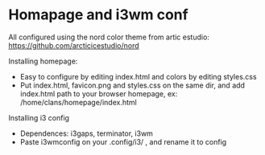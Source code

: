 # Homapage and i3wm conf

All configured using the nord color theme from artic estudio: https://github.com/arcticicestudio/nord

 Installing homepage:

* Easy to configure by editing index.html and colors by editing styles.css
* Put index.html, favicon.png and styles.css on the same dir, and add index.html path to your browser homepage, ex: /home/clans/homepage/index.html

 Installing i3 config
 
* Dependences: i3gaps, terminator, i3wm
* Paste i3wmconfig on your .config/i3/ , and rename it to config


